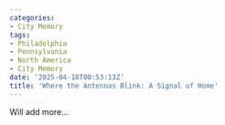 ```yaml
---
categories: 
- City Memory
tags:
- Philadelphia
- Pennsylvania
- North America
- City Memory
date: '2025-04-18T00:53:13Z'
title: 'Where the Antennas Blink: A Signal of Home'
---
```

Will add more...
